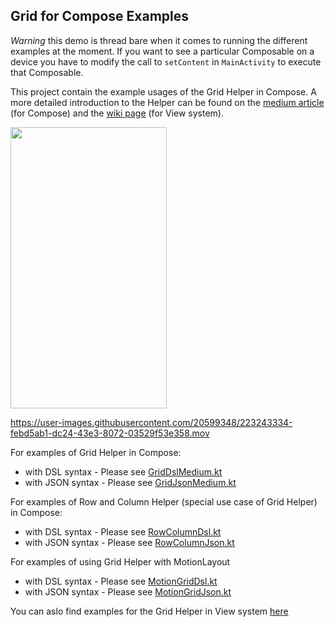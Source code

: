 ## Grid for Compose Examples

*Warning* this demo is thread bare when it comes to running the different examples at the moment.
If you want to see a particular Composable on a device you have to modify the call to `setContent`
in `MainActivity` to execute that Composable.

This project contain the example usages of the Grid Helper in Compose. 
A more detailed introduction to the Helper can be found on the [medium article](https://medium.com/@jswong65/android-jetpack-compose-constraintlayout-grid-helper-c7b35cc8c09a) (for Compose)
 and the [wiki page](https://github.com/androidx/constraintlayout/wiki/Grid-Helper) (for View system).

<img src="https://user-images.githubusercontent.com/20599348/223244585-1f5f06ef-0f45-4f62-898f-95b6761cd191.png" width="250" height="450" />

https://user-images.githubusercontent.com/20599348/223243334-febd5ab1-dc24-43e3-8072-03529f53e358.mov


For examples of Grid Helper in Compose:
- with DSL syntax - Please see [GridDslMedium.kt](https://github.com/androidx/constraintlayout/blob/main/demoProjects/ExampleComposeGrid/app/src/main/java/com/example/examplecomposegrid/GridDslMedium.kt)
- with JSON syntax - Please see [GridJsonMedium.kt](https://github.com/androidx/constraintlayout/blob/main/demoProjects/ExampleComposeGrid/app/src/main/java/com/example/examplecomposegrid/GridJsonMedium.kt)

For examples of Row and Column Helper (special use case of Grid Helper) in Compose:
- with DSL syntax - Please see [RowColumnDsl.kt](https://github.com/androidx/constraintlayout/blob/main/demoProjects/ExampleComposeGrid/app/src/main/java/com/example/examplecomposegrid/RowColumnDsl.kt)
- with JSON syntax - Please see [RowColumnJson.kt](https://github.com/androidx/constraintlayout/blob/main/demoProjects/ExampleComposeGrid/app/src/main/java/com/example/examplecomposegrid/RowColumnJson.kt)



For examples of using Grid Helper with MotionLayout
- with DSL syntax - Please see [MotionGridDsl.kt](https://github.com/androidx/constraintlayout/blob/main/demoProjects/ExampleComposeGrid/app/src/main/java/com/example/examplecomposegrid/MotionGridDsl.kt)
- with JSON syntax - Please see [MotionGridJson.kt](https://github.com/androidx/constraintlayout/blob/main/demoProjects/ExampleComposeGrid/app/src/main/java/com/example/examplecomposegrid/MotionGridJson.kt)



You can aslo find examples for the Grid Helper in View system [here](https://github.com/androidx/constraintlayout/tree/main/projects/GridExperiments/app/src/main/res/layout) 
